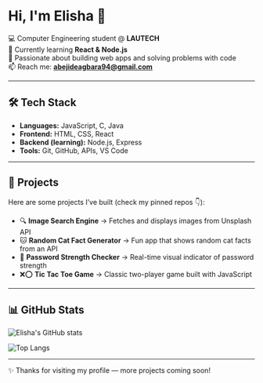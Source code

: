 # Hi, I'm Elisha 👋  

💻 Computer Engineering student @ **LAUTECH**  
🌱 Currently learning **React & Node.js**  
🚀 Passionate about building web apps and solving problems with code  
📫 Reach me: **abejideagbara94@gmail.com**  

---

## 🛠 Tech Stack
- **Languages:** JavaScript, C, Java  
- **Frontend:** HTML, CSS, React  
- **Backend (learning):** Node.js, Express  
- **Tools:** Git, GitHub, APIs, VS Code  

---

## 🚀 Projects
Here are some projects I’ve built (check my pinned repos 👇):  

- 🔍 **Image Search Engine** → Fetches and displays images from Unsplash API  
- 🐱 **Random Cat Fact Generator** → Fun app that shows random cat facts from an API  
- 🔐 **Password Strength Checker** → Real-time visual indicator of password strength  
- ❌⭕ **Tic Tac Toe Game** → Classic two-player game built with JavaScript  

---

## 📊 GitHub Stats
![Elisha's GitHub stats](https://github-readme-stats.vercel.app/api?username=abejideagbara&show_icons=true&theme=radical)  

![Top Langs](https://github-readme-stats.vercel.app/api/top-langs/?username=abejideagbara&layout=compact&theme=radical)  

---

✨ Thanks for visiting my profile — more projects coming soon!
